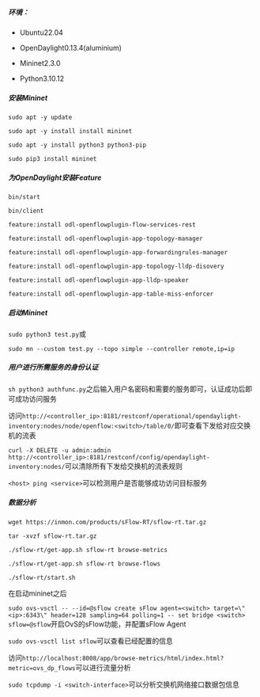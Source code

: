 ##### 环境： 

- Ubuntu22.04 
- OpenDaylight0.13.4(aluminium)
- Mininet2.3.0

- Python3.10.12

##### 安装Mininet

`sudo apt -y update`

`sudo apt -y install install mininet`

`sudo apt -y install python3 python3-pip`

`sudo pip3 install mininet`

##### 为OpenDaylight安装Feature

`bin/start`

`bin/client`

`feature:install odl-openflowplugin-flow-services-rest`

`feature:install odl-openflowplugin-app-topology-manager`

`feature:install odl-openflowplugin-app-forwardingrules-manager`

`feature:install odl-openflowplugin-app-topology-lldp-disovery`

`feature:install odl-openflowplugin-app-lldp-speaker`

`feature:install odl-openflowplugin-app-table-miss-enforcer`

##### 启动Mininet

`sudo python3 test.py`或

`sudo mn --custom test.py --topo simple --controller remote,ip=ip`

##### 用户进行所需服务的身份认证

`sh python3 authfunc.py`之后输入用户名密码和需要的服务即可，认证成功后即可成功访问服务

访问`http://<controller_ip>:8181/restconf/operational/opendaylight-inventory:nodes/node/openflow:<switch>/table/0/`即可查看下发给对应交换机的流表

`curl -X DELETE -u admin:admin http://<controller_ip>:8181/restconf/config/opendaylight-inventory:nodes/`可以清除所有下发给交换机的流表规则

`<host> ping <service>`可以检测用户是否能够成功访问目标服务

##### 数据分析

`wget https://inmon.com/products/sFlow-RT/sflow-rt.tar.gz`

`tar -xvzf sflow-rt.tar.gz`

`./sflow-rt/get-app.sh sflow-rt browse-metrics`

`./sflow-rt/get-app.sh sflow-rt browse-flows`

`./sflow-rt/start.sh`

在启动mininet之后

`sudo ovs-vsctl -- --id=@sflow create sFlow agent=<switch> target=\"<ip>:6343\" header=128 sampling=64 polling=1 -- set bridge <switch> sflow=@sflow`开启OvS的sFlow功能，并配置sFlow Agent

`sudo ovs-vsctl list sflow`可以查看已经配置的信息

访问`http://localhost:8008/app/browse-metrics/html/index.html?metric=ovs_dp_flows`可以进行流量分析

`sudo tcpdump -i <switch-interface>`可以分析交换机网络接口数据包信息